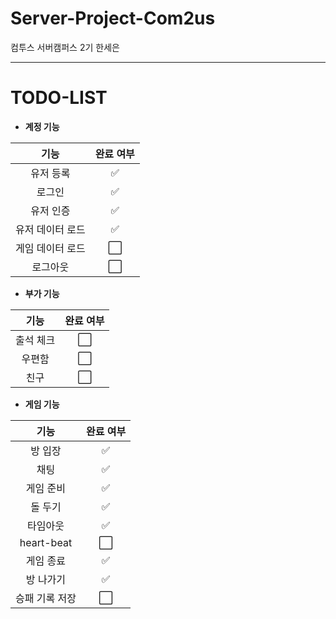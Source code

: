 # Server-Project-Com2us
컴투스 서버캠퍼스 2기 한세은

***

# TODO-LIST

- **계정 기능**

|     **기능**     | **완료 여부** |
|:----------------:|:-------------:|
|     유저 등록    |       ✅       |
|      로그인      |       ✅       |
|     유저 인증    |       ✅       |
| 유저 데이터 로드 |       ✅       |
| 게임 데이터 로드 |       ⬜       |
|     로그아웃     |       ⬜       |


- **부가 기능**

|  **기능** | **완료 여부** |
|:---------:|:-------------:|
| 출석 체크 |       ⬜       |
|   우편함  |       ⬜       |
|    친구   |       ⬜       |


- **게임 기능**

|    **기능**    | **완료 여부** |
|:--------------:|:-------------:|
|     방 입장    |       ✅       |
|      채팅     |       ✅       |
|    게임 준비   |       ✅       |
|     돌 두기    |       ✅       |
|     타임아웃    |       ✅       |
| heart-beat  |       ⬜       |
|    게임 종료   |       ✅       |
|    방 나가기   |       ✅       |
| 승패 기록 저장 |       ⬜       |
